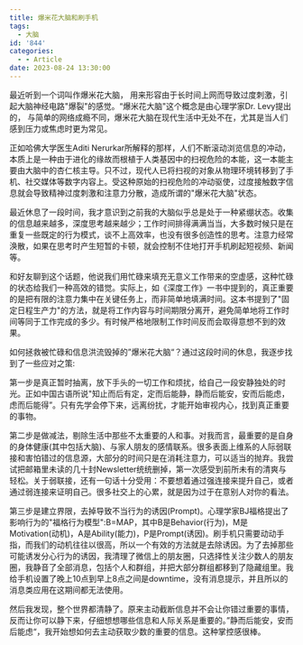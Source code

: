 ```yaml
---
title: 爆米花大脑和刷手机
tags:
  - 大脑
id: '844'
categories:
  - - Article
date: 2023-08-24 13:30:00
---
```


最近听到一个词叫作爆米花大脑， 用来形容由于长时间上网而导致过度刺激，引起大脑神经电路"爆裂"的感觉。“爆米花大脑"这个概念是由心理学家Dr. Levy提出的， 与简单的网络成瘾不同，爆米花大脑在现代生活中无处不在，尤其是当人们感到压力或焦虑时更为常见。

正如哈佛大学医生Aditi Nerurkar所解释的那样，人们不断滚动浏览信息的冲动，本质上是一种由于进化的缘故而根植于人类基因中的扫视危险的本能，这一本能主要由大脑中的杏仁核主导。只不过，现代人已将扫视的对象从物理环境转移到了手机、社交媒体等数字内容上。受这种原始的扫视危险的冲动驱使，过度接触数字信息就会导致精神过度刺激和注意力分散，造成所谓的"爆米花大脑"状态。

最近休息了一段时间，我才意识到之前我的大脑似乎总是处于一种紧绷状态。收集的信息越来越多，深度思考越来越少；工作时间排得满满当当，大多数时候只是在重复一些既定的行为模式，谈不上高效率，也没有很多创造性的思考。注意力经常涣散，如果在思考时产生短暂的卡顿，就会控制不住地打开手机刷起短视频、新闻等。

和好友聊到这个话题，他说我们用忙碌来填充无意义工作带来的空虚感，这种忙碌的状态给我们一种高效的错觉。实际上，如《深度工作》一书中提到的，真正重要的是把有限的注意力集中在关键任务上，而非简单地填满时间。这本书提到了"固定日程生产力"的方法，就是将工作内容与时间期限分离开，避免简单地将工作时间等同于工作完成的多少。有时候严格地限制工作时间反而会取得意想不到的效果。

如何拯救被忙碌和信息洪流毁掉的”爆米花大脑“？通过这段时间的休息，我逐步找到了一些应对之策:

第一步是真正暂时抽离，放下手头的一切工作和烦扰，给自己一段安静独处的时光。正如中国古语所说"知止而后有定，定而后能静，静而后能安，安而后能虑，虑而后能得”。只有先学会停下来，远离纷扰，才能开始审视内心，找到真正重要的事物。

第二步是做减法，剔除生活中那些不太重要的人和事。对我而言，最重要的是自身的身体健康(其中包括大脑)、与家人朋友的感情联系。很多表面上维系的人际弱联接和害怕错过的信息源，大部分的时间只是在消耗注意力，可以适当的抛弃。我尝试把邮箱里未读的几十封Newsletter统统删掉，第一次感受到前所未有的清爽与轻松。关于弱联接，还有一句话十分受用：不要想着通过强连接来提升自己，或者通过弱连接来证明自己。很多社交上的心累，就是因为过于在意别人对你的看法。

第三步是建立界限，去掉导致不当行为的诱因(Prompt)。心理学家BJ福格提出了影响行为的"福格行为模型":B=MAP，其中B是Behavior(行为)，M是Motivation(动机)，A是Ability(能力)，P是Prompt(诱因)。刷手机只需要动动手指，而我们的动机往往以很高，所以一个有效的方法就是去除诱因。为了去掉那些可能诱发分心行为的诱因，我清理了微信上的朋友圈，只选择性关注少数人的朋友圈，我静音了全部消息，包括个人和群组，并把大部分群组都移到了隐藏组里。我给手机设置了晚上10点到早上8点之间是downtime，没有消息提示，并且所以的消息类应用在这期间都无法使用。

然后我发现，整个世界都清静了。原来主动截断信息并不会让你错过重要的事情，反而让你可以静下来，仔细想想哪些信息和人际关系是重要的。”静而后能安，安而后能虑“，我开始想如何去主动获取少数的重要的信息。这种掌控感很棒。